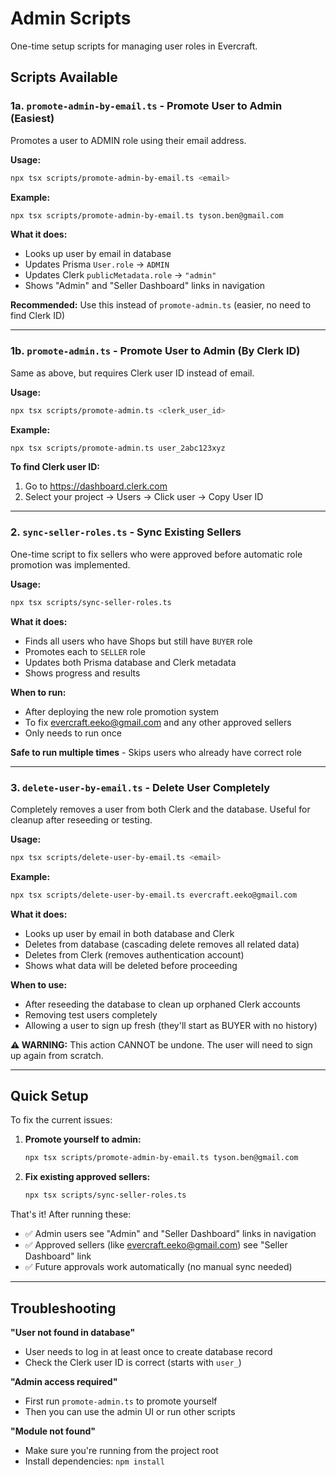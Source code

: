 # Admin Scripts

One-time setup scripts for managing user roles in Evercraft.

## Scripts Available

### 1a. `promote-admin-by-email.ts` - Promote User to Admin (Easiest)

Promotes a user to ADMIN role using their email address.

**Usage:**

```bash
npx tsx scripts/promote-admin-by-email.ts <email>
```

**Example:**

```bash
npx tsx scripts/promote-admin-by-email.ts tyson.ben@gmail.com
```

**What it does:**

- Looks up user by email in database
- Updates Prisma `User.role` → `ADMIN`
- Updates Clerk `publicMetadata.role` → `"admin"`
- Shows "Admin" and "Seller Dashboard" links in navigation

**Recommended:** Use this instead of `promote-admin.ts` (easier, no need to find Clerk ID)

---

### 1b. `promote-admin.ts` - Promote User to Admin (By Clerk ID)

Same as above, but requires Clerk user ID instead of email.

**Usage:**

```bash
npx tsx scripts/promote-admin.ts <clerk_user_id>
```

**Example:**

```bash
npx tsx scripts/promote-admin.ts user_2abc123xyz
```

**To find Clerk user ID:**

1. Go to https://dashboard.clerk.com
2. Select your project → Users → Click user → Copy User ID

---

### 2. `sync-seller-roles.ts` - Sync Existing Sellers

One-time script to fix sellers who were approved before automatic role promotion was implemented.

**Usage:**

```bash
npx tsx scripts/sync-seller-roles.ts
```

**What it does:**

- Finds all users who have Shops but still have `BUYER` role
- Promotes each to `SELLER` role
- Updates both Prisma database and Clerk metadata
- Shows progress and results

**When to run:**

- After deploying the new role promotion system
- To fix evercraft.eeko@gmail.com and any other approved sellers
- Only needs to run once

**Safe to run multiple times** - Skips users who already have correct role

---

### 3. `delete-user-by-email.ts` - Delete User Completely

Completely removes a user from both Clerk and the database. Useful for cleanup after reseeding or testing.

**Usage:**

```bash
npx tsx scripts/delete-user-by-email.ts <email>
```

**Example:**

```bash
npx tsx scripts/delete-user-by-email.ts evercraft.eeko@gmail.com
```

**What it does:**

- Looks up user by email in both database and Clerk
- Deletes from database (cascading delete removes all related data)
- Deletes from Clerk (removes authentication account)
- Shows what data will be deleted before proceeding

**When to use:**

- After reseeding the database to clean up orphaned Clerk accounts
- Removing test users completely
- Allowing a user to sign up fresh (they'll start as BUYER with no history)

**⚠️ WARNING:** This action CANNOT be undone. The user will need to sign up again from scratch.

---

## Quick Setup

To fix the current issues:

1. **Promote yourself to admin:**

   ```bash
   npx tsx scripts/promote-admin-by-email.ts tyson.ben@gmail.com
   ```

2. **Fix existing approved sellers:**
   ```bash
   npx tsx scripts/sync-seller-roles.ts
   ```

That's it! After running these:

- ✅ Admin users see "Admin" and "Seller Dashboard" links in navigation
- ✅ Approved sellers (like evercraft.eeko@gmail.com) see "Seller Dashboard" link
- ✅ Future approvals work automatically (no manual sync needed)

---

## Troubleshooting

**"User not found in database"**

- User needs to log in at least once to create database record
- Check the Clerk user ID is correct (starts with `user_`)

**"Admin access required"**

- First run `promote-admin.ts` to promote yourself
- Then you can use the admin UI or run other scripts

**"Module not found"**

- Make sure you're running from the project root
- Install dependencies: `npm install`
